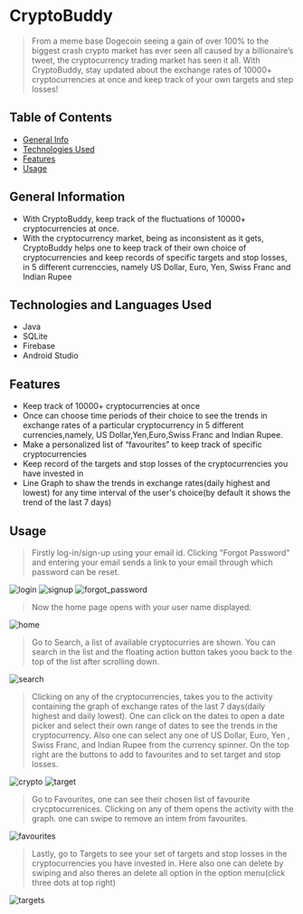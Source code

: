 # CryptoBuddy 
> From a meme base Dogecoin seeing a gain of over 100% to the biggest crash crypto market has ever seen all caused by a billionaire’s tweet, the cryptocurrency trading market has seen it all. With CryptoBuddy, stay updated about the exchange rates of 10000+ cryptocurrencies at once and keep track of your own targets and step losses!

## Table of Contents
* [General Info](#general-information)
* [Technologies Used](#technologies-used)
* [Features](#features)
* [Usage](#usage)



## General Information
- With CryptoBuddy, keep track of the fluctuations of 10000+ cryptocurrencies at once.
- With the cryptocurrency market, being as inconsistent as it gets, CryptoBuddy helps one to keep track of their own choice of cryptocurrencies and keep records of specific targets and stop losses, in 5 different currenccies, namely US Dollar, Euro, Yen, Swiss Franc and Indian Rupee


## Technologies and Languages Used
- Java
- SQLite
- Firebase
- Android Studio

## Features

- Keep track of 10000+ cryptocurrencies at once
- Once can choose time periods of their choice to see the trends in exchange rates of a particular cryptocurrency in 5 different currencies,namely, US Dollar,Yen,Euro,Swiss Franc and Indian Rupee.
- Make a personalized list of “favourites” to keep track of specific cryptocurrencies
- Keep record of the targets and stop losses of the cryptocurrencies you have invested in
- Line Graph to shaw the trends in exchange rates(daily highest and lowest) for any time interval of the user's choice(by default it shows the trend of the last 7 days)

## Usage
>Firstly log-in/sign-up using your email id. Clicking "Forgot Password" and entering your email sends a link to your email through which password can be reset.

![login](./CryptoBuddy-Screenshots/login.png) ![signup](./CryptoBuddy-Screenshots/sign_up.png)
![forgot_password](./CryptoBuddy-Screenshots/reset_password.png)
>Now the home page opens with your user name displayed:

![home](./CryptoBuddy-Screenshots/home_frag.png)
>Go to Search, a list of available cryptocurries are shown. You can search in the list and the floating action button takes yoou back to the top of the list after scrolling down.

![search](./CryptoBuddy-Screenshots/search_fragment.png)
>Clicking on any of the cryptocurrencies, takes you to the activity containing the graph of exchange rates of the last 7 days(daily highest and daily lowest). One can click on the dates to open a date picker and select their own range of dates to see the trends in the cryptocurrency. Also one can select any one of US Dollar, Euro, Yen , Swiss Franc, and Indian Rupee from the currency spinner. On the top right are the buttons to add to favourites and to set target and stop losses.

![crypto](./CryptoBuddy-Screenshots/crypto_activity.png) ![target](./CryptoBuddy-Screenshots/set_target.png)
>Go to Favourites, one can see their chosen list of favourite crycptocurrenices. Clicking on any of them opens the activity with the graph. one can swipe to remove an intem from favourites.

![favourites](./CryptoBuddy-Screenshots/fav_fragment.png)
>Lastly, go to Targets to see your set of targets and stop losses in the cryptocurrencies you have invested in. Here also one can delete by swiping and also theres an delete all option in the option menu(click three dots at top right)

![targets](./CryptoBuddy-Screenshots/targets_frag.png)


